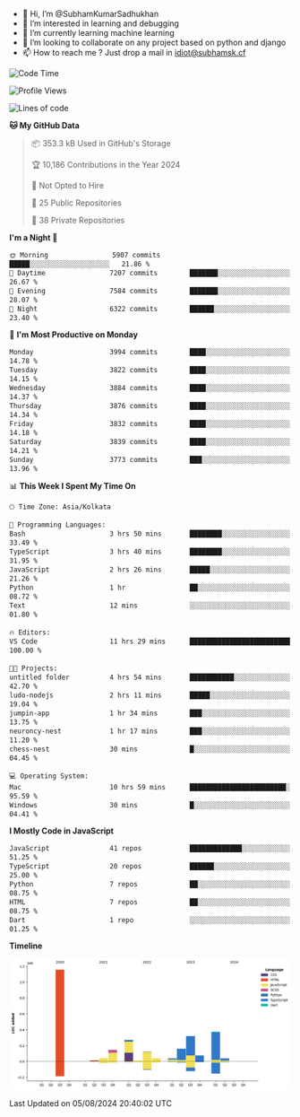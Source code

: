 - 👋 Hi, I’m @SubhamKumarSadhukhan
- 👀 I’m interested in learning and debugging
- 🌱 I’m currently learning machine learning
- 💞️ I’m looking to collaborate on any project based on python and django
- 📫 How to reach me ?
      Just drop a mail in idiot@subhamsk.cf

<!---
SubhamKumarSadhukhan/SubhamKumarSadhukhan is a ✨ special ✨ repository because its `README.md` (this file) appears on your GitHub profile.
You can click the Preview link to take a look at your changes.
--->


<!--START_SECTION:waka-->
![Code Time](http://img.shields.io/badge/Code%20Time-2%2C368%20hrs%2024%20mins-blue)

![Profile Views](http://img.shields.io/badge/Profile%20Views-1-blue)

![Lines of code](https://img.shields.io/badge/From%20Hello%20World%20I%27ve%20Written-2.8%20million%20lines%20of%20code-blue)

**🐱 My GitHub Data** 

> 📦 353.3 kB Used in GitHub's Storage 
 > 
> 🏆 10,186 Contributions in the Year 2024
 > 
> 🚫 Not Opted to Hire
 > 
> 📜 25 Public Repositories 
 > 
> 🔑 38 Private Repositories 
 > 
**I'm a Night 🦉** 

```text
🌞 Morning                5907 commits        █████░░░░░░░░░░░░░░░░░░░░   21.86 % 
🌆 Daytime                7207 commits        ███████░░░░░░░░░░░░░░░░░░   26.67 % 
🌃 Evening                7584 commits        ███████░░░░░░░░░░░░░░░░░░   28.07 % 
🌙 Night                  6322 commits        ██████░░░░░░░░░░░░░░░░░░░   23.40 % 
```
📅 **I'm Most Productive on Monday** 

```text
Monday                   3994 commits        ████░░░░░░░░░░░░░░░░░░░░░   14.78 % 
Tuesday                  3822 commits        ████░░░░░░░░░░░░░░░░░░░░░   14.15 % 
Wednesday                3884 commits        ████░░░░░░░░░░░░░░░░░░░░░   14.37 % 
Thursday                 3876 commits        ████░░░░░░░░░░░░░░░░░░░░░   14.34 % 
Friday                   3832 commits        ████░░░░░░░░░░░░░░░░░░░░░   14.18 % 
Saturday                 3839 commits        ████░░░░░░░░░░░░░░░░░░░░░   14.21 % 
Sunday                   3773 commits        ███░░░░░░░░░░░░░░░░░░░░░░   13.96 % 
```


📊 **This Week I Spent My Time On** 

```text
🕑︎ Time Zone: Asia/Kolkata

💬 Programming Languages: 
Bash                     3 hrs 50 mins       ████████░░░░░░░░░░░░░░░░░   33.49 % 
TypeScript               3 hrs 40 mins       ████████░░░░░░░░░░░░░░░░░   31.95 % 
JavaScript               2 hrs 26 mins       █████░░░░░░░░░░░░░░░░░░░░   21.26 % 
Python                   1 hr                ██░░░░░░░░░░░░░░░░░░░░░░░   08.72 % 
Text                     12 mins             ░░░░░░░░░░░░░░░░░░░░░░░░░   01.80 % 

🔥 Editors: 
VS Code                  11 hrs 29 mins      █████████████████████████   100.00 % 

🐱‍💻 Projects: 
untitled folder          4 hrs 54 mins       ███████████░░░░░░░░░░░░░░   42.70 % 
ludo-nodejs              2 hrs 11 mins       █████░░░░░░░░░░░░░░░░░░░░   19.04 % 
jumpin-app               1 hr 34 mins        ███░░░░░░░░░░░░░░░░░░░░░░   13.75 % 
neuroncy-nest            1 hr 17 mins        ███░░░░░░░░░░░░░░░░░░░░░░   11.20 % 
chess-nest               30 mins             █░░░░░░░░░░░░░░░░░░░░░░░░   04.45 % 

💻 Operating System: 
Mac                      10 hrs 59 mins      ████████████████████████░   95.59 % 
Windows                  30 mins             █░░░░░░░░░░░░░░░░░░░░░░░░   04.41 % 
```

**I Mostly Code in JavaScript** 

```text
JavaScript               41 repos            █████████████░░░░░░░░░░░░   51.25 % 
TypeScript               20 repos            ██████░░░░░░░░░░░░░░░░░░░   25.00 % 
Python                   7 repos             ██░░░░░░░░░░░░░░░░░░░░░░░   08.75 % 
HTML                     7 repos             ██░░░░░░░░░░░░░░░░░░░░░░░   08.75 % 
Dart                     1 repo              ░░░░░░░░░░░░░░░░░░░░░░░░░   01.25 % 
```



**Timeline**

![Lines of Code chart](https://raw.githubusercontent.com/SubhamKumarSadhukhan/SubhamKumarSadhukhan/main/assets/bar_graph.png)


 Last Updated on 05/08/2024 20:40:02 UTC
<!--END_SECTION:waka-->
